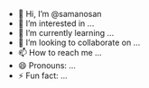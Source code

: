 - 👋 Hi, I’m @samanosan
- 👀 I’m interested in ...
- 🌱 I’m currently learning ...
- 💞️ I’m looking to collaborate on ...
- 📫 How to reach me ...
- 😄 Pronouns: ...
- ⚡ Fun fact: ...

<!---
samanosan/samanosan is a ✨ special ✨ repository because its `README.md` (this file) appears on your GitHub profile.
You can click the Preview link to take a look at your changes.
--->
